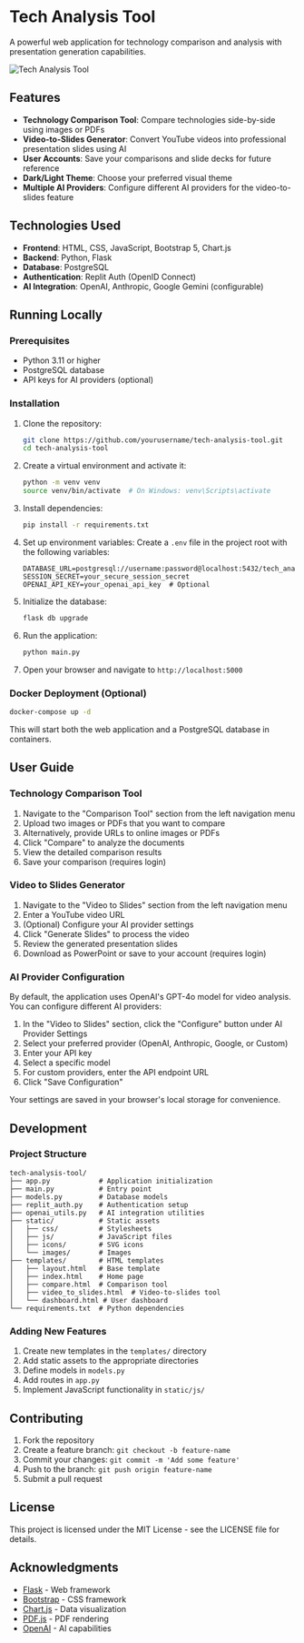 # Tech Analysis Tool

A powerful web application for technology comparison and analysis with presentation generation capabilities.

![Tech Analysis Tool](static/images/app-screenshot.png)

## Features

- **Technology Comparison Tool**: Compare technologies side-by-side using images or PDFs
- **Video-to-Slides Generator**: Convert YouTube videos into professional presentation slides using AI
- **User Accounts**: Save your comparisons and slide decks for future reference
- **Dark/Light Theme**: Choose your preferred visual theme
- **Multiple AI Providers**: Configure different AI providers for the video-to-slides feature

## Technologies Used

- **Frontend**: HTML, CSS, JavaScript, Bootstrap 5, Chart.js
- **Backend**: Python, Flask
- **Database**: PostgreSQL
- **Authentication**: Replit Auth (OpenID Connect)
- **AI Integration**: OpenAI, Anthropic, Google Gemini (configurable)

## Running Locally

### Prerequisites

- Python 3.11 or higher
- PostgreSQL database
- API keys for AI providers (optional)

### Installation

1. Clone the repository:
   ```bash
   git clone https://github.com/yourusername/tech-analysis-tool.git
   cd tech-analysis-tool
   ```

2. Create a virtual environment and activate it:
   ```bash
   python -m venv venv
   source venv/bin/activate  # On Windows: venv\Scripts\activate
   ```

3. Install dependencies:
   ```bash
   pip install -r requirements.txt
   ```

4. Set up environment variables:
   Create a `.env` file in the project root with the following variables:
   ```
   DATABASE_URL=postgresql://username:password@localhost:5432/tech_analysis
   SESSION_SECRET=your_secure_session_secret
   OPENAI_API_KEY=your_openai_api_key  # Optional
   ```

5. Initialize the database:
   ```bash
   flask db upgrade
   ```

6. Run the application:
   ```bash
   python main.py
   ```

7. Open your browser and navigate to `http://localhost:5000`

### Docker Deployment (Optional)

```bash
docker-compose up -d
```

This will start both the web application and a PostgreSQL database in containers.

## User Guide

### Technology Comparison Tool

1. Navigate to the "Comparison Tool" section from the left navigation menu
2. Upload two images or PDFs that you want to compare
3. Alternatively, provide URLs to online images or PDFs
4. Click "Compare" to analyze the documents
5. View the detailed comparison results
6. Save your comparison (requires login)

### Video to Slides Generator

1. Navigate to the "Video to Slides" section from the left navigation menu
2. Enter a YouTube video URL
3. (Optional) Configure your AI provider settings
4. Click "Generate Slides" to process the video
5. Review the generated presentation slides
6. Download as PowerPoint or save to your account (requires login)

### AI Provider Configuration

By default, the application uses OpenAI's GPT-4o model for video analysis. You can configure different AI providers:

1. In the "Video to Slides" section, click the "Configure" button under AI Provider Settings
2. Select your preferred provider (OpenAI, Anthropic, Google, or Custom)
3. Enter your API key
4. Select a specific model
5. For custom providers, enter the API endpoint URL
6. Click "Save Configuration"

Your settings are saved in your browser's local storage for convenience.

## Development

### Project Structure

```
tech-analysis-tool/
├── app.py            # Application initialization
├── main.py           # Entry point
├── models.py         # Database models
├── replit_auth.py    # Authentication setup
├── openai_utils.py   # AI integration utilities
├── static/           # Static assets
│   ├── css/          # Stylesheets
│   ├── js/           # JavaScript files
│   ├── icons/        # SVG icons
│   └── images/       # Images
├── templates/        # HTML templates
│   ├── layout.html   # Base template
│   ├── index.html    # Home page
│   ├── compare.html  # Comparison tool
│   ├── video_to_slides.html  # Video-to-slides tool
│   └── dashboard.html # User dashboard
└── requirements.txt  # Python dependencies
```

### Adding New Features

1. Create new templates in the `templates/` directory
2. Add static assets to the appropriate directories
3. Define models in `models.py`
4. Add routes in `app.py`
5. Implement JavaScript functionality in `static/js/`

## Contributing

1. Fork the repository
2. Create a feature branch: `git checkout -b feature-name`
3. Commit your changes: `git commit -m 'Add some feature'`
4. Push to the branch: `git push origin feature-name`
5. Submit a pull request

## License

This project is licensed under the MIT License - see the LICENSE file for details.

## Acknowledgments

- [Flask](https://flask.palletsprojects.com/) - Web framework
- [Bootstrap](https://getbootstrap.com/) - CSS framework
- [Chart.js](https://www.chartjs.org/) - Data visualization
- [PDF.js](https://mozilla.github.io/pdf.js/) - PDF rendering
- [OpenAI](https://openai.com/) - AI capabilities